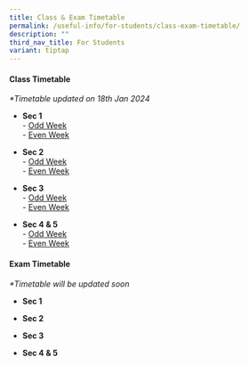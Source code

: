 ```yaml
---
title: Class & Exam Timetable
permalink: /useful-info/for-students/class-exam-timetable/
description: ""
third_nav_title: For Students
variant: tiptap
---
```

<h4><strong>Class Timetable</strong></h4>
<p><em>*Timetable updated on 18th Jan 2024</em>
</p>
<ul data-tight="true" class="tight">
<li>
<p><strong>Sec 1</strong>
<br>-&nbsp;<a href="/files/Timetable/2024/S1_Class_Odd_TT_T2.pdf" rel="noopener noreferrer nofollow" target="_blank">Odd Week</a>
<br>-&nbsp;<a href="/files/Timetable/2024/S2_Class_Odd_TT_T2.pdf" rel="noopener noreferrer nofollow" target="_blank">Even Week</a>
</p>
</li>
<li>
<p><strong>Sec 2</strong>
<br>-&nbsp;<a href="/files/Timetable/2024/Sec_2_Odd_Week_18012024.pdf" rel="noopener noreferrer nofollow" target="_blank">Odd Week</a>
<br>-&nbsp;<a href="/files/Timetable/2024/Sec_2_Even_Week_18012024.pdf" rel="noopener noreferrer nofollow" target="_blank">Even Week</a>
</p>
</li>
<li>
<p><strong>Sec 3</strong>
<br>-&nbsp;<a href="/files/Timetable/2024/Sec_3_Odd_Week_18012024.pdf" rel="noopener noreferrer nofollow" target="_blank">Odd Week</a>
<br>-&nbsp;<a href="/files/Timetable/2024/Sec_3_Even_Week_18012024.pdf" rel="noopener noreferrer nofollow" target="_blank">Even Week</a>
</p>
</li>
<li>
<p><strong>Sec 4 &amp; 5</strong>
<br>-&nbsp;<a href="/files/Timetable/2024/Sec_4_5_Odd_Week_18012024.pdf" rel="noopener noreferrer nofollow" target="_blank">Odd Week</a>
<br>-&nbsp;<a href="/files/Timetable/2024/Sec_4_5_Even_Week_18012024.pdf" rel="noopener noreferrer nofollow" target="_blank">Even Week</a>
</p>
</li>
</ul>
<h4><strong>Exam Timetable</strong></h4>
<p><em>*Timetable will be updated soon</em>
</p>
<ul data-tight="true" class="tight">
<li>
<p><strong>Sec 1</strong>
</p>
</li>
<li>
<p><strong>Sec 2</strong>
</p>
</li>
<li>
<p><strong>Sec 3</strong>
</p>
</li>
<li>
<p><strong>Sec 4 &amp; 5</strong>
</p>
</li>
</ul>
<p></p>